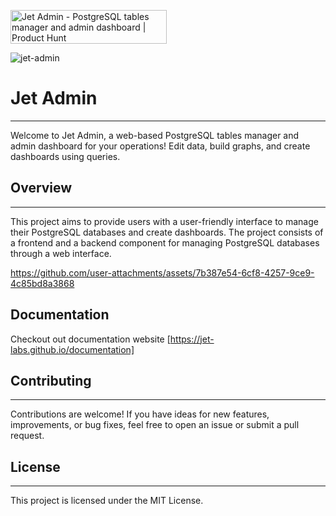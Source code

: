 <a href="https://www.producthunt.com/posts/jet-admin-3?embed=true&utm_source=badge-featured&utm_medium=badge&utm_souce=badge-jet&#0045;admin&#0045;3" target="_blank"><img src="https://api.producthunt.com/widgets/embed-image/v1/featured.svg?post_id=474841&theme=light" alt="Jet&#0032;Admin - PostgreSQL&#0032;tables&#0032;manager&#0032;and&#0032;admin&#0032;dashboard | Product Hunt" style="width: 250px; height: 54px;" width="250" height="54" /></a>

![jet-admin](https://github.com/user-attachments/assets/48cb286e-05ee-4d28-a9c5-90c58693eeab)

# **Jet Admin** 

----------
Welcome to Jet Admin, a web-based PostgreSQL tables manager and admin dashboard for your operations! Edit data, build graphs, and create dashboards using queries.


## **Overview**
-----------
This project aims to provide users with a user-friendly interface to manage their PostgreSQL databases and create dashboards. The project consists of a frontend and a backend component for managing PostgreSQL databases through a web interface.

https://github.com/user-attachments/assets/7b387e54-6cf8-4257-9ce9-4c85bd8a3868

## **Documentation**
Checkout out documentation website [https://jet-labs.github.io/documentation]

## **Contributing**
------------

Contributions are welcome! If you have ideas for new features, improvements, or bug fixes, feel free to open an issue or submit a pull request.

## **License**
-------

This project is licensed under the MIT License.
